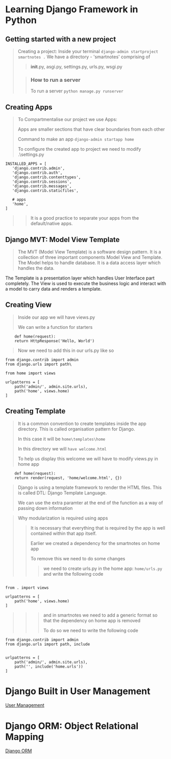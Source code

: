 # Learning Django Framework in Python

## Getting started with a new project
>
> Creating a project:
> Inside your terminal `django-admin startproject smartnotes .`
> We have a directory - 'smartnotes' comprising of
>> __init__.py, asgi.py, settings.py, urls.py, wsgi.py
>
>> ### How to run a server
>>
>> To run a server `python manage.py runserver`

## Creating Apps
>
> To Compartmentalise our project we use Apps:
>
> Apps are smaller sections that have clear boundaries from each other
>
> Command to make an app `django-admin startapp home`
>
> To configure the created app to project we need to modify .\settings.py
>>
 ```
INSTALLED_APPS = [
    'django.contrib.admin',
    'django.contrib.auth',
    'django.contrib.contenttypes',
    'django.contrib.sessions',
    'django.contrib.messages',
    'django.contrib.staticfiles',

    # apps
    'home',
]
```

>> It is a good practice to separate your apps from the default/native apps.

## Django MVT: Model View Template
>
>The MVT (Model View Template) is a software design pattern. It is a collection of three important components Model View and Template. The Model helps to handle database. It is a data access layer which handles the data.

The Template is a presentation layer which handles User Interface part completely. The View is used to execute the business logic and interact with a model to carry data and renders a template.

## Creating View
>
> Inside our app we will have views.py
>
> We can write a function for starters
>
```
    def home(request):
    return HttpResponse('Hello, World')
```
>
> Now we need to add this in our urls.py like so
>>
>>
```
from django.contrib import admin
from django.urls import path\

from home import views

urlpatterns = [
    path('admin/', admin.site.urls),
    path('home', views.home)
]
```

## Creating Template
>
> It is a common convention to create templates inside the app directory. This is called organisation pattern for Django.
>
> In this case it will be `home\templates\home`
>
> In this directory we will `have welcome.html`
>
> To help us display this welcome we will have to modify views.py in home app
>
```
    def home(request):
    return render(request, 'home/welcome.html', {})
```
>
> Django is using a template framework to render the HTML files. This is called DTL: Django Template Language.
>
> We can use the extra paramter at the end of the function as a way of passing down information
>

> Why modularization is required using apps
>> It is necessary that everything that is required by the app is well contained within that app itself.
>>
>>
>> Earlier we created a dependency for the smartnotes on home app
>>
>> To remove this we need to do some changes
>>> we need to create urls.py in the home app: `home/urls.py`
>>> and write the following code

```from django.urls import path

from . import views

urlpatterns = [
    path('home', views.home)
]
```
>>>
>>> and in smartnotes we need to add a generic format so that the dependency on home app is removed
>>>
>>> To do so we need to write the following code
>>>
>>>
```
from django.contrib import admin
from django.urls import path, include


urlpatterns = [
    path('admin/', admin.site.urls),
    path('', include('home.urls'))
]
```

# Django Built in User Management

[User Management](./notes2.md)

# Django ORM: Object Relational Mapping

[Django ORM](./notes3.md)
